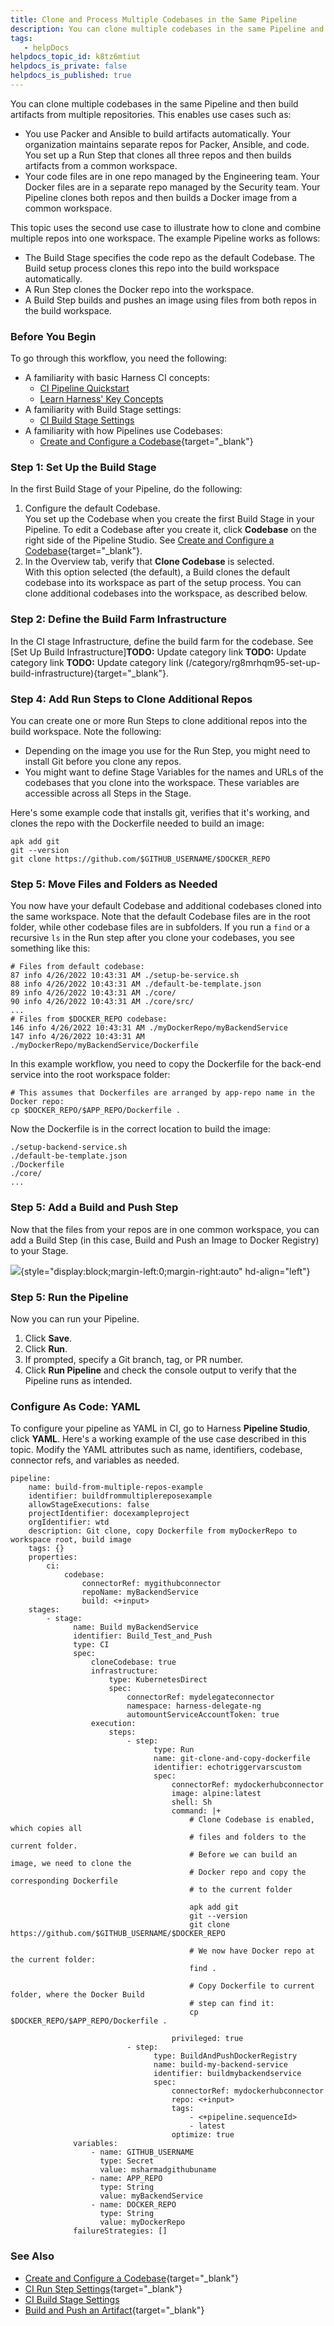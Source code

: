 ```yaml
---
title: Clone and Process Multiple Codebases in the Same Pipeline
description: You can clone multiple codebases in the same Pipeline and then build artifacts from multiple repositories. This enables use cases such as&#58; You use Packer and Ansible to build artifacts automatically.…
tags: 
   - helpDocs
helpdocs_topic_id: k8tz6mtiut
helpdocs_is_private: false
helpdocs_is_published: true
---
```


You can clone multiple codebases in the same Pipeline and then build
artifacts from multiple repositories. This enables use cases such as:

-   You use Packer and Ansible to build artifacts automatically. Your
    organization maintains separate repos for Packer, Ansible, and code.
    You set up a Run Step that clones all three repos and then builds
    artifacts from a common workspace.
-   Your code files are in one repo managed by the Engineering team.
    Your Docker files are in a separate repo managed by the Security
    team. Your Pipeline clones both repos and then builds a Docker image
    from a common workspace.

This topic uses the second use case to illustrate how to clone and
combine multiple repos into one workspace. The example Pipeline works as
follows:

-   The Build Stage specifies the code repo as the default Codebase. The
    Build setup process clones this repo into the build workspace
    automatically.
-   A Run Step clones the Docker repo into the workspace.
-   A Build Step builds and pushes an image using files from both repos
    in the build workspace.

### Before You Begin

To go through this workflow, you need the following:

-   A familiarity with basic Harness CI concepts:
    -   [CI Pipeline
        Quickstart](../ci-quickstarts/ci-pipeline-quickstart.md)
    -   [Learn Harness\' Key
        Concepts](https://ngdocs.harness.io/article/hv2758ro4e-learn-harness-key-concepts)
-   A familiarity with Build Stage settings:
    -   [CI Build Stage
        Settings](https://ngdocs.harness.io/article/yn4x8vzw3q)
-   A familiarity with how Pipelines use Codebases:
    -   [Create and Configure a
        Codebase](https://ngdocs.harness.io/article/mozd8b49td){target="_blank"}

### Step 1: Set Up the Build Stage

In the first Build Stage of your Pipeline, do the following:

1.  Configure the default Codebase.\
    You set up the Codebase when you create the first Build Stage in
    your Pipeline. To edit a Codebase after you create it, click
    **Codebase** on the right side of the Pipeline Studio. See [Create
    and Configure a
    Codebase](https://newdocs.helpdocs.io/article/mozd8b49td){target="_blank"}.
2.  In the Overview tab, verify that **Clone Codebase** is selected.\
    With this option selected (the default), a Build clones the default
    codebase into its workspace as part of the setup process. You can
    clone additional codebases into the workspace, as described below.

### Step 2: Define the Build Farm Infrastructure

In the CI stage Infrastructure, define the build farm for the codebase.
See [Set Up Build
Infrastructure]**TODO:** Update category link **TODO:** Update category link **TODO:** Update category link (/category/rg8mrhqm95-set-up-build-infrastructure){target="_blank"}.

### Step 4: Add Run Steps to Clone Additional Repos

You can create one or more Run Steps to clone additional repos into the
build workspace. Note the following:

-   Depending on the image you use for the Run Step, you might need to
    install Git before you clone any repos.
-   You might want to define Stage Variables for the names and URLs of
    the codebases that you clone into the workspace. These variables are
    accessible across all Steps in the Stage.

Here\'s some example code that installs git, verifies that it\'s
working, and clones the repo with the Dockerfile needed to build an
image:

``` {.hljs .bash}
apk add git
git --version
git clone https://github.com/$GITHUB_USERNAME/$DOCKER_REPO
```

### Step 5: Move Files and Folders as Needed

You now have your default Codebase and additional codebases cloned into
the same workspace. Note that the default Codebase files are in the root
folder, while other codebase files are in subfolders. If you run a
`find` or a recursive `ls` in the Run step after you clone your
codebases, you see something like this:

    # Files from default codebase:
    87 info 4/26/2022 10:43:31 AM ./setup-be-service.sh
    88 info 4/26/2022 10:43:31 AM ./default-be-template.json
    89 info 4/26/2022 10:43:31 AM ./core/
    90 info 4/26/2022 10:43:31 AM ./core/src/
    ...
    # Files from $DOCKER_REPO codebase:
    146 info 4/26/2022 10:43:31 AM ./myDockerRepo/myBackendService
    147 info 4/26/2022 10:43:31 AM ./myDockerRepo/myBackendService/Dockerfile

In this example workflow, you need to copy the Dockerfile for the
back-end service into the root workspace folder:

``` {.hljs .bash}
# This assumes that Dockerfiles are arranged by app-repo name in the Docker repo:
cp $DOCKER_REPO/$APP_REPO/Dockerfile .
```

Now the Dockerfile is in the correct location to build the image:

``` {.hljs .bash}
./setup-backend-service.sh
./default-be-template.json
./Dockerfile
./core/
...
```

### Step 5: Add a Build and Push Step

Now that the files from your repos are in one common workspace, you can
add a Build Step (in this case, Build and Push an Image to Docker
Registry) to your Stage.

![](https://files.helpdocs.io/i5nl071jo5/articles/k8tz6mtiut/1651013481363/clone-multiple-codebases.png){style="display:block;margin-left:0;margin-right:auto"
hd-align="left"}

### Step 5: Run the Pipeline

Now you can run your Pipeline.

1.  Click **Save**.
2.  Click **Run**.
3.  If prompted, specify a Git branch, tag, or PR number.
4.  Click **Run Pipeline** and check the console output to verify that
    the Pipeline runs as intended.

### Configure As Code: YAML

To configure your pipeline as YAML in CI, go to Harness **Pipeline
Studio**, click **YAML**. Here's a working example of the use case
described in this topic. Modify the YAML attributes such as name,
identifiers, codebase, connector refs, and variables as needed.

    pipeline:
        name: build-from-multiple-repos-example
        identifier: buildfrommultiplereposexample
        allowStageExecutions: false
        projectIdentifier: docexampleproject
        orgIdentifier: wtd
        description: Git clone, copy Dockerfile from myDockerRepo to workspace root, build image
        tags: {}
        properties:
            ci:
                codebase:
                    connectorRef: mygithubconnector
                    repoName: myBackendService
                    build: <+input>
        stages:
            - stage:
                  name: Build myBackendService
                  identifier: Build_Test_and_Push
                  type: CI
                  spec:
                      cloneCodebase: true
                      infrastructure:
                          type: KubernetesDirect
                          spec:
                              connectorRef: mydelegateconnector
                              namespace: harness-delegate-ng
                              automountServiceAccountToken: true
                      execution:
                          steps:
                              - step:
                                    type: Run
                                    name: git-clone-and-copy-dockerfile
                                    identifier: echotriggervarscustom
                                    spec:
                                        connectorRef: mydockerhubconnector
                                        image: alpine:latest
                                        shell: Sh
                                        command: |+
                                            # Clone Codebase is enabled, which copies all
                                            # files and folders to the current folder.
                                            # Before we can build an image, we need to clone the 
                                            # Docker repo and copy the corresponding Dockerfile
                                            # to the current folder 

                                            apk add git
                                            git --version
                                            git clone https://github.com/$GITHUB_USERNAME/$DOCKER_REPO

                                            # We now have Docker repo at the current folder:
                                            find .

                                            # Copy Dockerfile to current folder, where the Docker Build
                                            # step can find it:
                                            cp $DOCKER_REPO/$APP_REPO/Dockerfile .

                                        privileged: true
                              - step:
                                    type: BuildAndPushDockerRegistry
                                    name: build-my-backend-service
                                    identifier: buildmybackendservice
                                    spec:
                                        connectorRef: mydockerhubconnector
                                        repo: <+input>
                                        tags:
                                            - <+pipeline.sequenceId>
                                            - latest
                                        optimize: true
                  variables:
                      - name: GITHUB_USERNAME
                        type: Secret
                        value: msharmadgithubuname
                      - name: APP_REPO
                        type: String
                        value: myBackendService
                      - name: DOCKER_REPO
                        type: String
                        value: myDockerRepo
                  failureStrategies: []

### See Also

-   [Create and Configure a
    Codebase](https://newdocs.helpdocs.io/article/mozd8b49td){target="_blank"}
-   [CI Run Step
    Settings](https://ngdocs.harness.io/article/1i1ttvftm4){target="_blank"}
-   [CI Build Stage
    Settings](https://newdocs.helpdocs.io/article/yn4x8vzw3q)
-   [Build and Push an
    Artifact](https://newdocs.helpdocs.io/article/8l31vtr4hi){target="_blank"}
